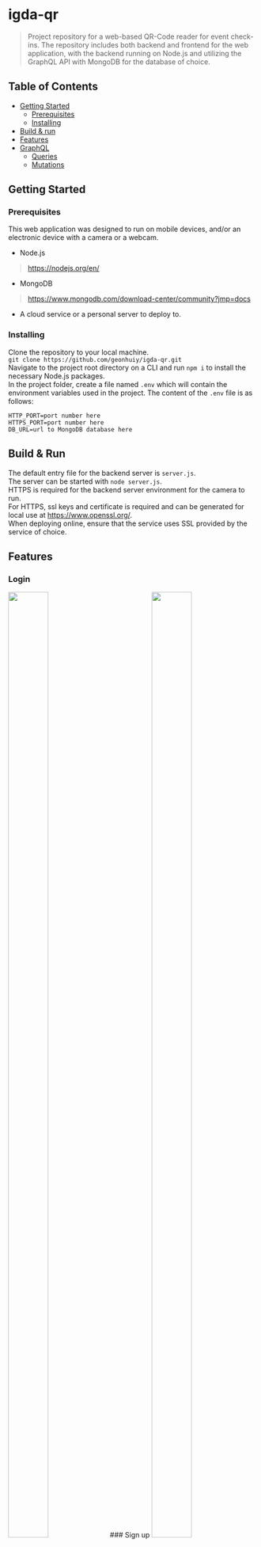 # igda-qr
> Project repository for a web-based QR-Code reader for event check-ins. The repository includes both backend and frontend for the web application, with the backend running on Node.js and utilizing the GraphQL API with MongoDB for the database of choice.  

## Table of Contents 
 * [Getting Started](#getting-started)  
   * [Prerequisites](#prerequisites)
   * [Installing](#installing)
 * [Build & run](#build-&-run)
 * [Features](#features)
 * [GraphQL](#graphql)  
   * [Queries](#queries)
   * [Mutations](#mutations)
 
 ## Getting Started  
 ### Prerequisites
 This web application was designed to run on mobile devices, and/or an electronic device with a camera or a webcam.
 - Node.js
 >https://nodejs.org/en/  
 - MongoDB
 >https://www.mongodb.com/download-center/community?jmp=docs  
 - A cloud service or a personal server to deploy to.
 
 ### Installing  
 Clone the repository to your local machine.  
 `git clone https://github.com/geonhuiy/igda-qr.git`  
 Navigate to the project root directory on a CLI and run `npm i` to install the necessary Node.js packages.  
 In the project folder, create a file named `.env` which will contain the environment variables used in the project. The content      of the `.env` file is as follows:  
 ```
 HTTP_PORT=port number here  
 HTTPS_PORT=port number here  
 DB_URL=url to MongoDB database here
 ```  
 
 ## Build & Run  
 The default entry file for the backend server is `server.js`.  
 The server can be started with `node server.js`.  
 HTTPS is required for the backend server environment for the camera to run.  
 For HTTPS, ssl keys and certificate is required and can be generated for local use at https://www.openssl.org/.  
 When deploying online, ensure that the service uses SSL provided by the service of choice.  
 
 ## Features  
 ### Login  
 <img src="https://github.com/geonhuiy/igda-qr/blob/master/screenshots/login.jpg" width="40%" height="70%">
 ### Sign up
 <img src="https://github.com/geonhuiy/igda-qr/blob/master/screenshots/signup.jpg" width="40%" height="70%">
 ### View Events
 <img src="https://github.com/geonhuiy/igda-qr/blob/master/screenshots/events.jpg" width="40%" height="70%">
 ### Check In
 <img src="https://github.com/geonhuiy/igda-qr/blob/master/screenshots/checkin.jpg" width="40%" height="70%">
 
 ## GraphQL  
 The default GraphQL endpoint is located at `url:/graphql`.  
 ### Queries  
 #### allMembers
 >Gets a list of all the members in the database.  
 ```
 allMembers{
  firstname,
  lastname,
  email,
  organization
 }
 ```  
 #### memberById(id)
 >Gets a specific member based on the member id.
 ```
 memberById(args){
  firstname,
  lastname,
  email,
  organization
 }
 ```
 #### allEvents
 >Gets a list of all events in the database.   
 ```
 allEvents{
  name,
  time,
  location,
  attendees {
    ...
  }
 }
 ```  
 #### event(id)
 >Gets a single event by id.
 ```
 event(args) {
  name,
  time,
  location,
  attendees {
    ...
  }
 }
 ```
 #### login(username, password)
 >Logs the user in by the given credentials and returns a token.  
 ```
 login(args) {
  ...,
  token
 }
 ```  
 
 ### Mutations  
 #### registerMember(password, email, firstname, lastname, organization)  
 >Registers a new user.  
 ```
 registerMember(args) {
  ...
 }
 ```  
 #### addEvent(location, date, name)
 >Adds a new event.
 ```
 addEvent(args) {
  ...
 }
 ```  
 #### attendeeCheckIn(attendeeId, eventId)
 >Checks a user into an event.  
 ```
 attendeeCheckIn(args) {
  ...,
  attendees {
    ...
  }
 }
 ```
 
 
  
 

